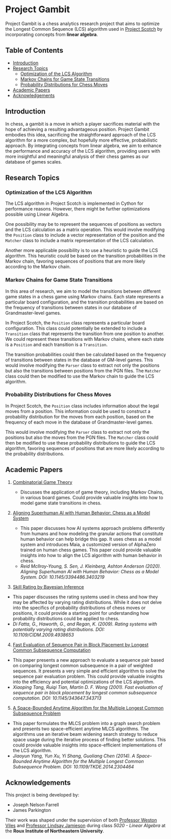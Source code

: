 <!-- omit in toc -->
# Project Gambit

Project Gambit is a chess analytics research project that aims to optimize the Longest Common Sequence (LCS) algorithm used in [Project Scotch](https://github.com/jparkington/Project-Scotch) by incorporating concepts from **linear algebra**.

<!-- omit in toc -->
## Table of Contents

- [Introduction](#introduction)
- [Research Topics](#research-topics)
  - [Optimization of the LCS Algorithm](#optimization-of-the-lcs-algorithm)
  - [Markov Chains for Game State Transitions](#markov-chains-for-game-state-transitions)
  - [Probability Distributions for Chess Moves](#probability-distributions-for-chess-moves)
- [Academic Papers](#academic-papers)
- [Acknowledgements](#acknowledgements)

## Introduction

In chess, a gambit is a move in which a player sacrifices material with the hope of achieving a resulting advantageous position. Project Gambit embodies this idea, sacrificing the straightforward approach of the LCS algorithm for a more complex, but hopefully more effective, probabilistic approach. By integrating concepts from linear algebra, we aim to enhance the performance and accuracy of the LCS algorithm, providing users with more insightful and meaningful analysis of their chess games as our database of games scales.

## Research Topics

### Optimization of the LCS Algorithm

The LCS algorithm in Project Scotch is implemented in Cython for performance reasons. However, there might be further optimizations possible using Linear Algebra. 

One possibility may be to represent the sequences of positions as vectors and the LCS calculation as a matrix operation. This would involve modifying the `Position` class to include a vector representation of the position and the `Matcher` class to include a matrix representation of the LCS calculation. 

Another more applicable possibility is to use a heuristic to guide the LCS algorithm. This heuristic could be based on the transition probabilities in the Markov chain, favoring sequences of positions that are more likely according to the Markov chain.

### Markov Chains for Game State Transitions

In this area of research, we aim to model the transitions between different game states in a chess game using Markov chains. Each state represents a particular board configuration, and the transition probabilities are based on the frequency of transitions between states in our database of Grandmaster-level games.

In Project Scotch, the `Position` class represents a particular board configuration. This class could potentially be extended to include a `Transition` class that represents the transition from one position to another. We could represent these transitions with Markov chains, where each state is a `Position` and each transition is a `Transition`. 

The transition probabilities could then be calculated based on the frequency of transitions between states in the database of GM-level games. This would involve modifying the `Parser` class to extract not only the positions but also the transitions between positions from the PGN files. The `Matcher` class could then be modified to use the Markov chain to guide the LCS algorithm.

### Probability Distributions for Chess Moves

In Project Scotch, the `Position` class includes information about the legal moves from a position. This information could be used to construct a probability distribution for the moves from each position, based on the frequency of each move in the database of Grandmaster-level games. 

This would involve modifying the `Parser` class to extract not only the positions but also the moves from the PGN files. The `Matcher` class could then be modified to use these probability distributions to guide the LCS algorithm, favoring sequences of positions that are more likely according to the probability distributions.

## Academic Papers

1. [Combinatorial Game Theory](https://www.degruyter.com/document/doi/10.1515/9783110755411/html)
   - Discusses the application of game theory, including Markov Chains, in various board games. Could provide valuable insights into how to model game state transitions in chess.

2. [Aligning Superhuman AI with Human Behavior: Chess as a Model System](https://dl.acm.org/doi/10.1145/3394486.3403219)
   - This paper discusses how AI systems approach problems differently from humans and how modeling the granular actions that constitute human behavior can help bridge this gap. It uses chess as a model system and introduces Maia, a customized version of AlphaZero trained on human chess games. This paper could provide valuable insights into how to align the LCS algorithm with human behavior in chess.
   - *Reid McIlroy-Young, S. Sen, J. Kleinberg, Ashton Anderson (2020). Aligning Superhuman AI with Human Behavior: Chess as a Model System. DOI: 10.1145/3394486.3403219*

3. [Skill Rating by Bayesian Inference](https://www.researchgate.net/publication/224453252_Skill_Rating_by_Bayesian_Inference)
  - This paper discusses the rating systems used in chess and how they may be affected by varying rating distributions. While it does not delve into the specifics of probability distributions of chess moves or positions, it could provide a starting point for understanding how probability distributions could be applied to chess.
  - *Di Fatta, G., Haworth, G., and Regan, K. (2009). Rating systems with potentially varying rating distributions. DOI: 10.1109/CIDM.2009.4938653*

4. [Fast Evaluation of Sequence Pair in Block Placement by Longest Common Subsequence Computation](https://dl.acm.org/doi/10.1145/343647.343713)
  - This paper presents a new approach to evaluate a sequence pair based on comparing longest common subsequence in a pair of weighted sequences. It presents a very simple and efficient algorithm to solve the sequence pair evaluation problem. This could provide valuable insights into the efficiency and potential optimizations of the LCS algorithm.
  - *Xiaoping Tang, Ruiqi Tian, Martin D. F. Wong (2001). Fast evaluation of sequence pair in block placement by longest common subsequence computation. DOI: 10.1145/343647.343713*

5. [A Space-Bounded Anytime Algorithm for the Multiple Longest Common Subsequence Problem](https://ieeexplore.ieee.org/document/6731533)
  - This paper formulates the MLCS problem into a graph search problem and presents two space-efficient anytime MLCS algorithms. The algorithms use an iterative beam widening search strategy to reduce space usage during the iterative process of finding better solutions. This could provide valuable insights into space-efficient implementations of the LCS algorithm.
  - *Jiaoyun Yang, Yun Xu, Yi Shang, Guoliang Chen (2014). A Space-Bounded Anytime Algorithm for the Multiple Longest Common Subsequence Problem. DOI: 10.1109/TKDE.2014.2304464*

## Acknowledgements

This project is being developed by:
- Joseph Nelson Farrell 
- James Parkington
  
Their work was shaped under the supervision of both [Professor Weston Viles](https://roux.northeastern.edu/people/weston-viles/) and [Professor Lindsay Jamieson](https://roux.northeastern.edu/people/lindsay-jamieson/) during class *5020 - Linear Algebra* at the **Roux Institute of Northeastern University**. 
